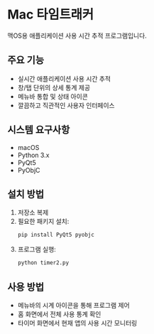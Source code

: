 # Mac 타임트래커

맥OS용 애플리케이션 사용 시간 추적 프로그램입니다.

## 주요 기능
- 실시간 애플리케이션 사용 시간 추적
- 창/탭 단위의 상세 통계 제공
- 메뉴바 통합 및 상태 아이콘
- 깔끔하고 직관적인 사용자 인터페이스

## 시스템 요구사항
- macOS
- Python 3.x
- PyQt5
- PyObjC

## 설치 방법
1. 저장소 복제
2. 필요한 패키지 설치:
   ```bash
   pip install PyQt5 pyobjc
   ```
3. 프로그램 실행:
   ```bash
   python timer2.py
   ```

## 사용 방법
- 메뉴바의 시계 아이콘을 통해 프로그램 제어
- 홈 화면에서 전체 사용 통계 확인
- 타이머 화면에서 현재 앱의 사용 시간 모니터링
